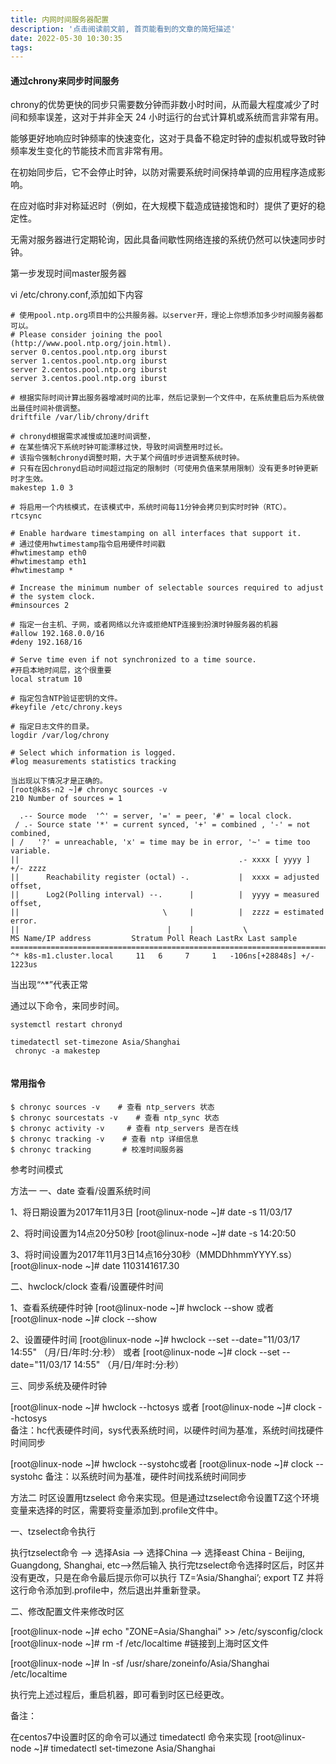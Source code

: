 ```yaml
---
title: 内网时间服务器配置
description: '点击阅读前文前, 首页能看到的文章的简短描述'
date: 2022-05-30 10:30:35
tags:
---
```


#### 通过chrony来同步时间服务

chrony的优势更快的同步只需要数分钟而非数小时时间，从而最大程度减少了时间和频率误差，这对于并非全天 24 小时运行的台式计算机或系统而言非常有用。

能够更好地响应时钟频率的快速变化，这对于具备不稳定时钟的虚拟机或导致时钟频率发生变化的节能技术而言非常有用。

在初始同步后，它不会停止时钟，以防对需要系统时间保持单调的应用程序造成影响。

在应对临时非对称延迟时（例如，在大规模下载造成链接饱和时）提供了更好的稳定性。

无需对服务器进行定期轮询，因此具备间歇性网络连接的系统仍然可以快速同步时钟。

第一步发现时间master服务器

vi /etc/chrony.conf,添加如下内容

```
# 使用pool.ntp.org项目中的公共服务器。以server开，理论上你想添加多少时间服务器都可以。
# Please consider joining the pool (http://www.pool.ntp.org/join.html).
server 0.centos.pool.ntp.org iburst
server 1.centos.pool.ntp.org iburst
server 2.centos.pool.ntp.org iburst
server 3.centos.pool.ntp.org iburst

# 根据实际时间计算出服务器增减时间的比率，然后记录到一个文件中，在系统重启后为系统做出最佳时间补偿调整。
driftfile /var/lib/chrony/drift

# chronyd根据需求减慢或加速时间调整，
# 在某些情况下系统时钟可能漂移过快，导致时间调整用时过长。
# 该指令强制chronyd调整时期，大于某个阀值时步进调整系统时钟。
# 只有在因chronyd启动时间超过指定的限制时（可使用负值来禁用限制）没有更多时钟更新时才生效。
makestep 1.0 3

# 将启用一个内核模式，在该模式中，系统时间每11分钟会拷贝到实时时钟（RTC）。
rtcsync

# Enable hardware timestamping on all interfaces that support it.
# 通过使用hwtimestamp指令启用硬件时间戳
#hwtimestamp eth0
#hwtimestamp eth1
#hwtimestamp *

# Increase the minimum number of selectable sources required to adjust
# the system clock.
#minsources 2

# 指定一台主机、子网，或者网络以允许或拒绝NTP连接到扮演时钟服务器的机器
#allow 192.168.0.0/16
#deny 192.168/16

# Serve time even if not synchronized to a time source.
#开启本地时间层，这个很重要
local stratum 10

# 指定包含NTP验证密钥的文件。
#keyfile /etc/chrony.keys

# 指定日志文件的目录。
logdir /var/log/chrony

# Select which information is logged.
#log measurements statistics tracking
```

```
当出现以下情况才是正确的。
[root@k8s-n2 ~]# chronyc sources -v
210 Number of sources = 1

  .-- Source mode  '^' = server, '=' = peer, '#' = local clock.
 / .- Source state '*' = current synced, '+' = combined , '-' = not combined,
| /   '?' = unreachable, 'x' = time may be in error, '~' = time too variable.
||                                                 .- xxxx [ yyyy ] +/- zzzz
||      Reachability register (octal) -.           |  xxxx = adjusted offset,
||      Log2(Polling interval) --.      |          |  yyyy = measured offset,
||                                \     |          |  zzzz = estimated error.
||                                 |    |           \
MS Name/IP address         Stratum Poll Reach LastRx Last sample
===============================================================================
^* k8s-m1.cluster.local     11   6     7     1   -106ns[+28848s] +/- 1223us

```

当出现“^*”代表正常

通过以下命令，来同步时间。

```
systemctl restart chronyd

timedatectl set-timezone Asia/Shanghai
 chronyc -a makestep   
 
```

#### 常用指令

```shell
$ chronyc sources -v    # 查看 ntp_servers 状态
$ chronyc sourcestats -v    # 查看 ntp_sync 状态
$ chronyc activity -v     # 查看 ntp_servers 是否在线
$ chronyc tracking -v    # 查看 ntp 详细信息
$ chronyc tracking       # 校准时间服务器
```

参考时间模式

方法一
一、date 查看/设置系统时间

1、将日期设置为2017年11月3日
[root@linux-node ~]# date -s 11/03/17

2、将时间设置为14点20分50秒
[root@linux-node ~]# date -s 14:20:50

3、将时间设置为2017年11月3日14点16分30秒（MMDDhhmmYYYY.ss）
[root@linux-node ~]# date 1103141617.30

二、hwclock/clock 查看/设置硬件时间

1、查看系统硬件时钟
[root@linux-node ~]# hwclock  --show 或者
[root@linux-node ~]# clock  --show

2、设置硬件时间
[root@linux-node ~]# hwclock --set --date="11/03/17 14:55" （月/日/年时:分:秒） 或者
[root@linux-node ~]# clock --set --date="11/03/17 14:55" （月/日/年时:分:秒）

三、同步系统及硬件时钟

[root@linux-node ~]# hwclock --hctosys 或者
[root@linux-node ~]# clock --hctosys  
备注：hc代表硬件时间，sys代表系统时间，以硬件时间为基准，系统时间找硬件时间同步


[root@linux-node ~]# hwclock --systohc或者
[root@linux-node ~]# clock --systohc 
备注：以系统时间为基准，硬件时间找系统时间同步


方法二
时区设置用tzselect 命令来实现。但是通过tzselect命令设置TZ这个环境变量来选择的时区，需要将变量添加到.profile文件中。

一、tzselect命令执行

执行tzselect命令 --> 选择Asia --> 选择China --> 选择east China - Beijing, Guangdong, Shanghai, etc-->然后输入
执行完tzselect命令选择时区后，时区并没有更改，只是在命令最后提示你可以执行 TZ=’Asia/Shanghai’; export TZ 并将这行命令添加到.profile中，然后退出并重新登录。

二、修改配置文件来修改时区

[root@linux-node ~]# echo "ZONE=Asia/Shanghai" >> /etc/sysconfig/clock         
[root@linux-node ~]# rm -f /etc/localtime
#链接到上海时区文件       

[root@linux-node ~]# ln -sf /usr/share/zoneinfo/Asia/Shanghai /etc/localtime

执行完上述过程后，重启机器，即可看到时区已经更改。

备注：

在centos7中设置时区的命令可以通过 timedatectl 命令来实现
[root@linux-node ~]# timedatectl set-timezone Asia/Shanghai

